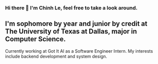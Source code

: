 ### Hi there 👋 I'm Chinh Le, feel free to take a look around.

## I'm sophomore by year and junior by credit at The University of Texas at Dallas, major in Computer Science.

Currently working at Got It AI as a Software Engineer Intern. My interests include backend development and system design. 

<!--
**dangchinh25/dangchinh25** is a ✨ _special_ ✨ repository because its `README.md` (this file) appears on your GitHub profile.

<img width="100%" src="https://github-readme-stats.vercel.app/api?username=dangchinh25&show_icons=true&count_private=true&theme=dracula&include_all_commits=true" alt="dangchinh25" />

Here are some ideas to get you started:

- 🔭 I’m currently working on ...
- 🌱 I’m currently learning ...
- 👯 I’m looking to collaborate on ...
- 🤔 I’m looking for help with ...
- 💬 Ask me about ...
- 📫 How to reach me: ...
- 😄 Pronouns: ...
- ⚡ Fun fact: ...
-->
